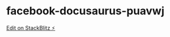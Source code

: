 # facebook-docusaurus-puavwj

[Edit on StackBlitz ⚡️](https://stackblitz.com/edit/facebook-docusaurus-puavwj)